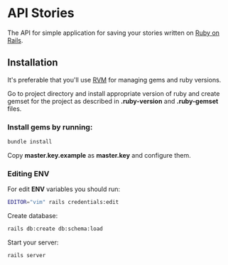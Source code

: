 # API Stories

The API for simple application for saving your stories written on [Ruby on Rails](https://rubyonrails.org/).

## Installation

It's preferable that you'll use [RVM](https://rvm.io/) for managing gems and ruby versions.

Go to project directory and install appropriate version of ruby and create gemset for the project as described in **.ruby-version** and **.ruby-gemset** files.

### Install gems by running:

```bash
bundle install
```

Copy **master.key.example** as **master.key** and configure them.

### Editing ENV

For edit **ENV** variables you should run:
 
```bash
EDITOR="vim" rails credentials:edit
```

Create database:

```bash
rails db:create db:schema:load
```

Start your server:

```bash
rails server
```
